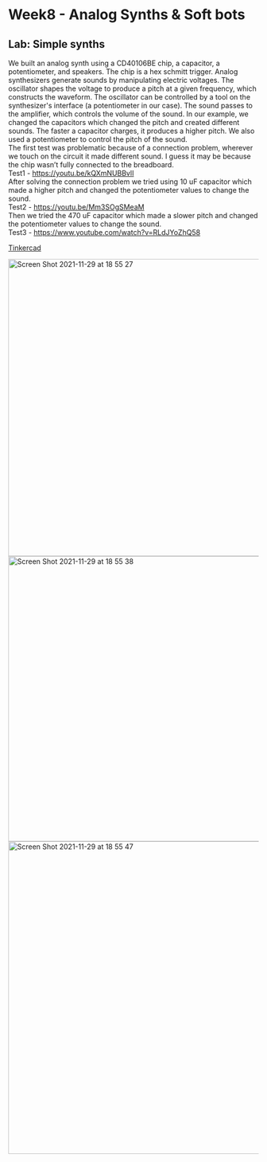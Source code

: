 # Week8 - Analog Synths & Soft bots

## Lab: Simple synths

We built an analog synth using a CD40106BE chip, a capacitor, a potentiometer, and speakers. The chip is a hex schmitt trigger. Analog synthesizers generate sounds by manipulating electric voltages. The oscillator shapes the voltage to produce a pitch at a given frequency, which constructs the waveform. The oscillator can be controlled by a tool on the synthesizer's interface (a potentiometer in our case).  The sound passes to the amplifier, which controls the volume of the sound. In our example, we changed the capacitors which changed the pitch and created different sounds. The faster a capacitor charges, it produces a higher pitch. We also used a potentiometer to control the pitch of the sound.
</br>
The first test was problematic because of a connection problem, wherever we touch on the circuit it made different sound. I guess it may be because the chip wasn’t fully connected  to the breadboard.
</br>
Test1 - https://youtu.be/kQXmNUBBvlI
</br>
After solving the connection problem we tried using 10 uF capacitor which made a higher pitch and changed the potentiometer values to change the sound.
</br>
Test2 - https://youtu.be/Mm3SOgSMeaM 
</br>
Then we tried the 470 uF capacitor which made a slower pitch and changed the potentiometer values to change the sound.
</br>
Test3 - https://www.youtube.com/watch?v=RLdJYoZhQ58 
</br>

[Tinkercad](https://www.tinkercad.com/things/5I8PGTIs09b-copy-of-final-proj-part2/editel?sharecode=j-yZlpRjJT2On0xxj9PnWF4ewDxPlbE0gfA0355LSRo)

<img width="597" alt="Screen Shot 2021-11-29 at 18 55 27" src="https://git.arts.ac.uk/storage/user/227/files/eea49700-5145-11ec-9ce7-e45c63c83558">
<img width="573" alt="Screen Shot 2021-11-29 at 18 55 38" src="https://git.arts.ac.uk/storage/user/227/files/f401e180-5145-11ec-90e7-de0d8923e136">
<img width="628" alt="Screen Shot 2021-11-29 at 18 55 47" src="https://git.arts.ac.uk/storage/user/227/files/f95f2c00-5145-11ec-9372-49f8106e2f0a">
